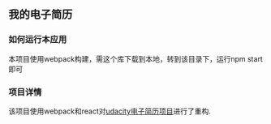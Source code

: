 ## 我的电子简历

### 如何运行本应用
本项目使用webpack构建，需这个库下载到本地，转到该目录下，运行npm start即可

### 项目详情
该项目使用webpack和react对[udacity电子简历项目](https://guanzhengwei.github.io/bio/)进行了重构.
